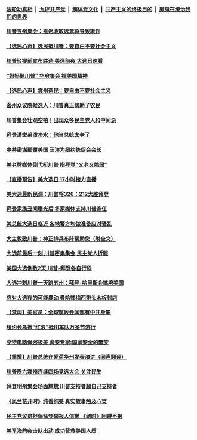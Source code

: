 

####  [法轮功真相](../../../../basic/blob/master/README.md?t=11030101) &nbsp;|&nbsp; [九评共产党](../../../../9ping.md/blob/master/README.md?t=11030101) &nbsp;|&nbsp; [解体党文化](../../../../jtdwh.md/blob/master/README.md?t=11030101)  &nbsp;|&nbsp; [共产主义的终极目的](../../../../gczydzjmd.md/blob/master/README.md?t=11030101) &nbsp;|&nbsp; [魔鬼在统治我们的世界](../../../../mgztzwmdsj.md/blob/master/README.md?t=11030101) 

#### [川普五州集会：推迟收取选票将导致欺诈](../pages/prog203/a102977327.md?t=11030101) 

#### [【选民心声】选民挺川普：要自由不要社会主义](../pages/prog203/a102977325.md?t=11030101) 

#### [川普驳提前宣布胜选 美选前夜 大选日速看](../pages/prog203/a102977297.md?t=11030101) 

#### [“妈妈挺川普” 华府集会 捍美国精神](../pages/prog203/a102977286.md?t=11030101) 

#### [【选民心声】宾州选民：要自由不要社会主义](../pages/prog203/a102977183.md?t=11030101) 

#### [密州众议院候选人：川普真正帮助了农民](../pages/prog203/a102977177.md?t=11030101) 

#### [川普集会壮观空拍！出现众多民主党人和中间派](../pages/prog203/a102977175.md?t=11030101) 

#### [拜登遭堂弟泼冷水：他当总统太老了](../pages/prog203/a102977150.md?t=11030101) 

#### [中共密谋颠覆美国 汪洋为纽约统促会会长](../pages/prog203/a102977105.md?t=11030101) 

#### [美老牌媒体倒弋挺川普 指拜登“又老又脆弱”](../pages/prog203/a102977066.md?t=11030101) 

#### [【直播预告】美大选日 17小时接力直播](../pages/prog203/a102972254.md?t=11030101) 

#### [美大选最新民调：川普将326：212大胜拜登](../pages/prog203/a102977003.md?t=11030101) 

#### [拜登家族丑闻曝光后 多家媒体支持川普连任](../pages/prog203/a102976927.md?t=11030101) 


#### [美总统大选日临近 各地警方均做准备应对骚乱](../pages/prog203/a102976946.md?t=11030101) 

#### [大主教致川普：神正排兵布阵帮助您（附全文）](../pages/prog203/a102976938.md?t=11030101) 

#### [大选前最后一刻 川普密集集会 民主党人折服](../pages/prog203/a102976874.md?t=11030101) 

#### [美国大选倒数2天 川普-拜登各自行程](../pages/prog203/a102976853.md?t=11030101) 


#### [大选冲刺川普一天跑五州：拜登-哈里斯会搞垮美国](../pages/prog203/a102976842.md?t=11030101) 

#### [应对大选夜的可能暴动  曼哈顿梅西带头木板封店](../pages/prog203/a102976821.md?t=11030101) 

#### [【禁闻】美官员：全球腐败丑闻都有中共身影](../pages/prog203/a102976830.md?t=11030101) 

#### [纽约长岛掀“红浪”挺川车队万圣节游行](../pages/prog203/a102976815.md?t=11030101) 

#### [亨特电脑保密极差  资安专家:国家安全的噩梦](../pages/prog203/a102976773.md?t=11030101) 

#### [【重播】川普总统在爱荷华州发表演讲（同声翻译）](../pages/prog203/a102976794.md?t=11030101) 

#### [川普周六宾州连续四场竞选大会 关注民生](../pages/prog203/a102976749.md?t=11030101) 

#### [拜登明州集会场面尴尬 川普支持者超自己支持者](../pages/prog203/a102976135.md?t=11030101) 

#### [《凤兰花开时》纯善纯美 真实故事触及心灵](../pages/prog203/a102976558.md?t=11030101) 

#### [民主党议员担保拜登举报人信誉 《纽时》回避不报](../pages/prog203/a102976132.md?t=11030101) 

#### [美军海豹突击队出动 成功营救美国人质](../pages/prog203/a102976407.md?t=11030101) 

